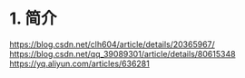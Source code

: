 # 1. 简介
https://blog.csdn.net/clh604/article/details/20365967/
https://blog.csdn.net/qq_39089301/article/details/80615348
https://yq.aliyun.com/articles/636281